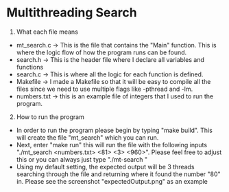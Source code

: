 # Multithreading Search

1) What each file means
- mt_search.c -> This is the file that contains the "Main" function. This is where the logic flow of how the program runs can be found.
- search.h -> This is the header file where I declare all variables and functions
- search.c -> This is where all the logic for each function is defined.
- Makefile -> I made a Makefile so that it will be easy to compile all the files since we need to use multiple flags like -pthread and -lm.
- numbers.txt -> this is an example file of integers that I used to run the program.

2) How to run the program
- In order to run the program please begin by typing "make build". This will create the file "mt_search" which you can run.
- Next, enter "make run" this will run the file with the following inputs "./mt_search <numbers.txt> <81> <3> <960>". Please feel free to adjust this or you can always just type "./mt-search <your choice of file> <your choice of number to search> <your choice of number of threads> <your choice of number of lines of file>"
- Using my default setting, the expected output will be 3 threads searching through the file and returning where it found the number "80" in. Please see the screenshot "expectedOutput.png" as an example






